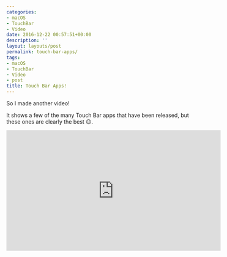 ```yaml
---
categories:
- macOS
- TouchBar
- Video
date: 2016-12-22 00:57:51+00:00
description: ''
layout: layouts/post
permalink: touch-bar-apps/
tags:
- macOS
- TouchBar
- Video
- post
title: Touch Bar Apps!
---
```


<div class="kg-card-markdown"><!-- link[https://www.youtube.com/watch?v=8SW4GHWbhQA] --></p>
<p>So I made another video!</p>
<p>It shows a few of the many Touch Bar apps that have been released, but these ones are clearly the best 😉.</p>
<div class="video-container">
<iframe width="560" height="315" src="https://www.youtube.com/embed/8SW4GHWbhQA" frameborder="0" allowfullscreen></iframe>
</div>
</div>